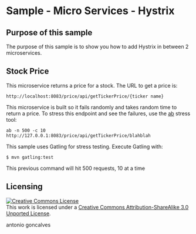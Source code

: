 # Sample - Micro Services - Hystrix

## Purpose of this sample

The purpose of this sample is to show you how to add Hystrix in between 2 microservices.

## Stock Price

This microservice returns a price for a stock. The URL to get a price is:

```
http://localhost:8083/price/api/getTickerPrice/{ticker name}
```

This microservice is built so it fails randomly and takes random time to return a price. To stress this endpoint and see the failures, use the [ab](https://httpd.apache.org/docs/2.4/programs/ab.html) stress tool:

```
ab -n 500 -c 10 http://127.0.0.1:8083/price/api/getTickerPrice/blahblah
```

This sample uses Gatling for stress testing. Execute Gatling with:

```
$ mvn gatling:test
```

This previous command will hit 500 requests, 10 at a time 

## Licensing

<a rel="license" href="http://creativecommons.org/licenses/by-sa/3.0/"><img alt="Creative Commons License" style="border-width:0" src="http://i.creativecommons.org/l/by-sa/3.0/88x31.png" /></a><br />This work is licensed under a <a rel="license" href="http://creativecommons.org/licenses/by-sa/3.0/">Creative Commons Attribution-ShareAlike 3.0 Unported License</a>.

<div class="footer">
    <span class="footerTitle"><span class="uc">a</span>ntonio <span class="uc">g</span>oncalves</span>
</div>
